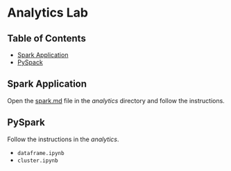 # Analytics Lab

## Table of Contents
- [Spark Application](#spark-application)
- [PySpack](#pyspark)

## Spark Application
Open the [spark.md](analytics/spark.md) file in the *analytics* directory and follow the instructions.

## PySpark
Follow the instructions in the *analytics*.
- `dataframe.ipynb`
- `cluster.ipynb`
